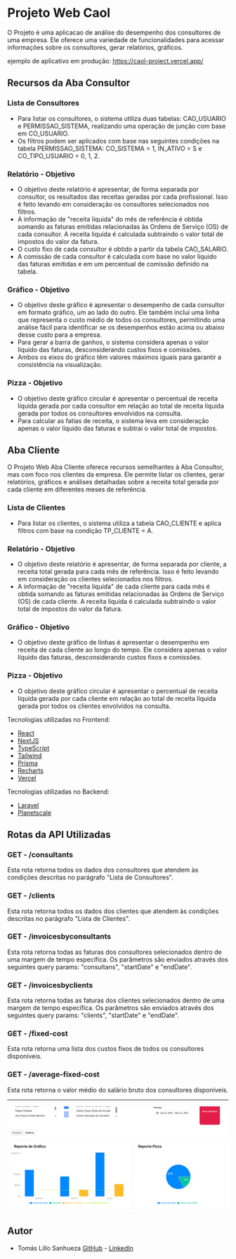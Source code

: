 
# Projeto Web Caol

O Projeto é uma aplicacao de análise do desempenho dos consultores de uma empresa. Ele oferece uma variedade de funcionalidades para acessar informações sobre os consultores, gerar relatórios, gráficos.

  ejemplo de aplicativo em produção: https://caol-project.vercel.app/  

## Recursos da Aba Consultor

### Lista de Consultores

- Para listar os consultores, o sistema utiliza duas tabelas: CAO_USUARIO e PERMISSAO_SISTEMA, realizando uma operação de junção com base em CO_USUARIO.
- Os filtros podem ser aplicados com base nas seguintes condições na tabela PERMISSAO_SISTEMA: CO_SISTEMA = 1, IN_ATIVO = S e CO_TIPO_USUARIO = 0, 1, 2.

### Relatório - Objetivo
- O objetivo deste relatório é apresentar, de forma separada por consultor, os resultados das receitas geradas por cada profissional. Isso é feito levando em consideração os consultores selecionados nos filtros.
- A informação de "receita líquida" do mês de referência é obtida somando as faturas emitidas relacionadas às Ordens de Serviço (OS) de cada consultor. A receita líquida é calculada subtraindo o valor total de impostos do valor da fatura.
- O custo fixo de cada consultor é obtido a partir da tabela CAO_SALARIO.
- A comissão de cada consultor é calculada com base no valor líquido das faturas emitidas e em um percentual de comissão definido na tabela.

### Gráfico - Objetivo

- O objetivo deste gráfico é apresentar o desempenho de cada consultor em formato gráfico, um ao lado do outro. Ele também inclui uma linha que representa o custo médio de todos os consultores, permitindo uma análise fácil para identificar se os desempenhos estão acima ou abaixo desse custo para a empresa.
- Para gerar a barra de ganhos, o sistema considera apenas o valor líquido das faturas, desconsiderando custos fixos e comissões.
- Ambos os eixos do gráfico têm valores máximos iguais para garantir a consistência na visualização.

### Pizza - Objetivo

- O objetivo deste gráfico circular é apresentar o percentual de receita líquida gerada por cada consultor em relação ao total de receita líquida gerada por todos os consultores envolvidos na consulta.
- Para calcular as fatias de receita, o sistema leva em consideração apenas o valor líquido das faturas e subtrai o valor total de impostos.

## Aba Cliente

O Projeto Web Aba Cliente oferece recursos semelhantes à Aba Consultor, mas com foco nos clientes da empresa. Ele permite listar os clientes, gerar relatórios, gráficos e análises detalhadas sobre a receita total gerada por cada cliente em diferentes meses de referência.

### Lista de Clientes

- Para listar os clientes, o sistema utiliza a tabela CAO_CLIENTE e aplica filtros com base na condição TP_CLIENTE = A.

### Relatório - Objetivo

- O objetivo deste relatório é apresentar, de forma separada por cliente, a receita total gerada para cada mês de referência. Isso é feito levando em consideração os clientes selecionados nos filtros.
- A informação de "receita líquida" de cada cliente para cada mês é obtida somando as faturas emitidas relacionadas às Ordens de Serviço (OS) de cada cliente. A receita líquida é calculada subtraindo o valor total de impostos do valor da fatura.

### Gráfico - Objetivo

- O objetivo deste gráfico de linhas é apresentar o desempenho em receita de cada cliente ao longo do tempo. Ele considera apenas o valor líquido das faturas, desconsiderando custos fixos e comissões.

### Pizza - Objetivo

- O objetivo deste gráfico circular é apresentar o percentual de receita líquida gerada por cada cliente em relação ao total de receita líquida gerada por todos os clientes envolvidos na consulta.




Tecnologias utilizadas no Frontend:
- [React](https://pt-br.react.dev/) 
- [NextJS](https://nextjs.org/)
- [TypeScript](https://www.typescriptlang.org/)
- [Tailwind](https://tailwindcss.com/)
- [Prisma](https://www.prisma.io/)
- [Recharts](https://recharts.org/)
- [Vercel](https://vercel.com/)


Tecnologias utilizadas no Backend:
- [Laravel](https://laravel.com/)
- [Planetscale](https://planetscale.com/)

## Rotas da API Utilizadas

### GET - /consultants
Esta rota retorna todos os dados dos consultores que atendem às condições descritas no parágrafo "Lista de Consultores".

### GET - /clients
Esta rota retorna todos os dados dos clientes que atendem às condições descritas no parágrafo "Lista de Clientes".

### GET - /invoicesbyconsultants
Esta rota retorna todas as faturas dos consultores selecionados dentro de uma margem de tempo específica. Os parâmetros são enviados através dos seguintes query params: "consultans", "startDate" e "endDate".

### GET - /invoicesbyclients
Esta rota retorna todas as faturas dos clientes selecionados dentro de uma margem de tempo específica. Os parâmetros são enviados através dos seguintes query params: "clients", "startDate" e "endDate".

### GET - /fixed-cost
Esta rota retorna uma lista dos custos fixos de todos os consultores disponíveis.

### GET - /average-fixed-cost
Esta rota retorna o valor médio do salário bruto dos consultores disponíveis.





---

![example](example.png)

## Autor
- Tomás Lillo Sanhueza [GitHub](https://github.com/TommiL90) - [LinkedIn](https://www.linkedin.com/in/tomasbenjamin/)
